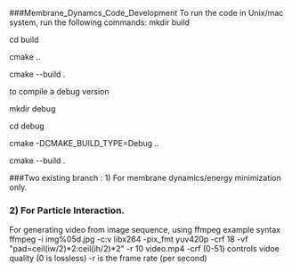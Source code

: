 ###Membrane_Dynamcs_Code_Development
To run the code in Unix/mac system, run the following commands:
mkdir build

cd build

cmake ..

cmake --build .

to compile a debug version

mkdir debug

cd debug

cmake -DCMAKE_BUILD_TYPE=Debug ..

cmake --build .

###Two existing branch : 1) For membrane dynamics/energy minimization only.
###                      2) For Particle Interaction.

For generating video from image sequence, using ffmpeg
example syntax
ffmpeg -i img%05d.jpg -c:v libx264 -pix_fmt yuv420p -crf 18 -vf "pad=ceil(iw/2)*2:ceil(ih/2)*2" -r 10 video.mp4
-crf (0-51) controls vidoe quality (0 is lossless)
-r is the frame rate (per second)
